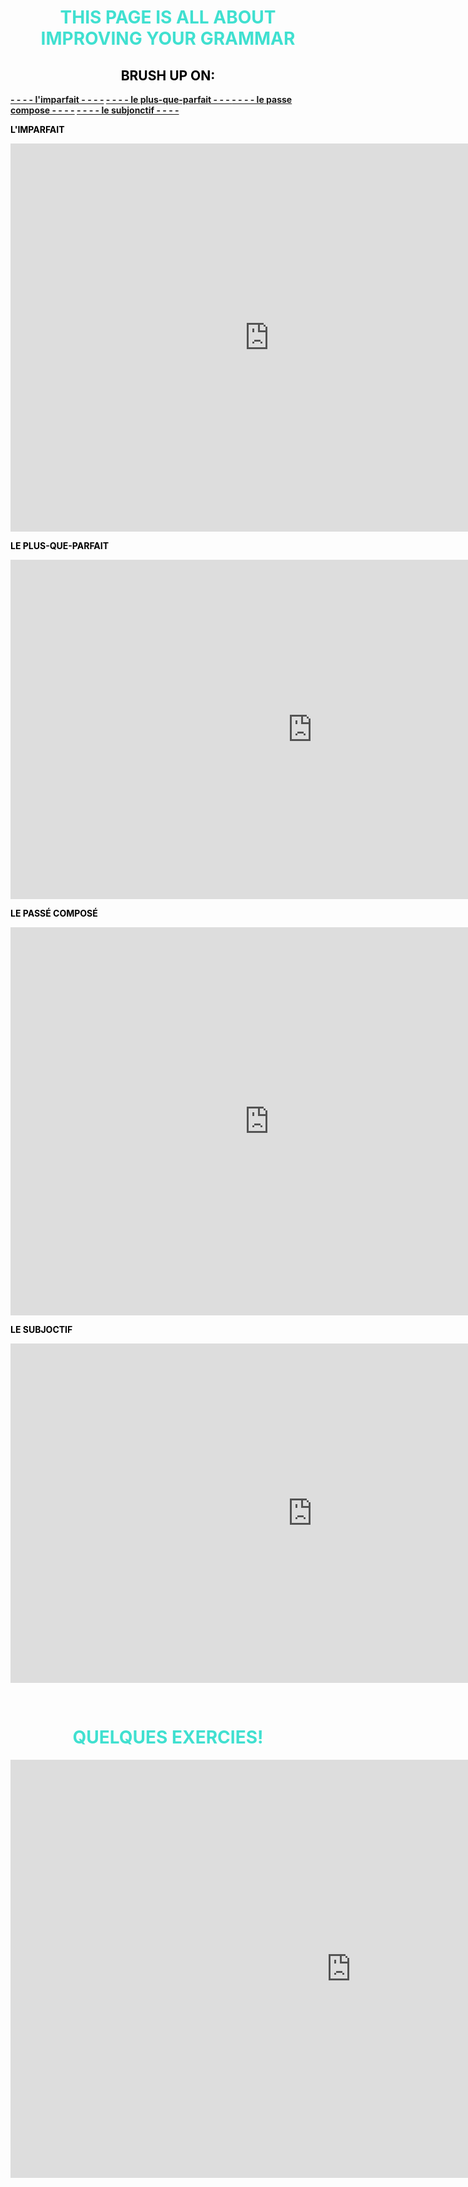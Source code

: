 <h1 align="center">
  <b style="color:turquoise;">THIS PAGE IS ALL ABOUT IMPROVING YOUR GRAMMAR</b><br>
</h1>

<h2 align="center">
  <b style="color:black;">BRUSH UP ON:<br>
</h2>
<a href="https://www.youtube.com/watch?time_continue=2&v=U5KXfaeJJ_4">- - - - l'imparfait - - - -</a>
<a href="https://www.youtube.com/watch?time_continue=25&v=fyXWwTE9raU">- - - - le plus-que-parfait - - - </a>
<a href="https://www.youtube.com/watch?v=mVAdruB1xu4">- - - - le passe compose - - - -</a>
<a href="https://www.youtube.com/watch?v=7dxSv02szlI">- - - - le subjonctif - - - -</a>

<p> L'IMPARFAIT </p>
<iframe width="828" height="621" src="https://www.youtube.com/embed/U5KXfaeJJ_4" frameborder="0" allow="accelerometer; autoplay; encrypted-media; gyroscope; picture-in-picture" allowfullscreen></iframe>

<p> LE PLUS-QUE-PARFAIT </p>
<iframe width="966" height="543" src="https://www.youtube.com/embed/fyXWwTE9raU" frameborder="0" allow="accelerometer; autoplay; encrypted-media; gyroscope; picture-in-picture" allowfullscreen></iframe>

<p> LE PASSÉ COMPOSÉ </p>
<iframe width="828" height="621" src="https://www.youtube.com/embed/mVAdruB1xu4" frameborder="0" allow="accelerometer; autoplay; encrypted-media; gyroscope; picture-in-picture" allowfullscreen></iframe>

<p> LE SUBJOCTIF </p>
<iframe width="966" height="543" src="https://www.youtube.com/embed/7dxSv02szlI" frameborder="0" allow="accelerometer; autoplay; encrypted-media; gyroscope; picture-in-picture" allowfullscreen></iframe>


</b><br>

<h1 align="center">
  <b style="color:turquoise;">QUELQUES EXERCIES! </b><br>
</h1>

 <iframe src="https://h5p.org/h5p/embed/401924" width="1090" height="669" frameborder="0" allowfullscreen="allowfullscreen"></iframe><script src="https://h5p.org/sites/all/modules/h5p/library/js/h5p-resizer.js" charset="UTF-8"></script>


